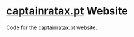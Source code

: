 # [captainratax.pt](https://captainratax.pt/) Website

Code for the [captainratax.pt](https://captainratax.pt/) website.
